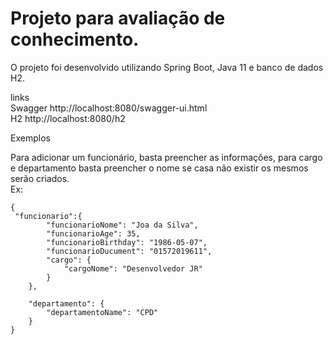 # Projeto para avaliação de conhecimento.
O projeto foi desenvolvido utilizando Spring Boot, Java 11 e banco de dados H2.

links <br>
Swagger http://localhost:8080/swagger-ui.html <br>
H2 http://localhost:8080/h2

Exemplos <br>

Para adicionar um funcionário, basta preencher as informações, para cargo e departamento basta preencher o nome se casa não existir os mesmos serão criados.<br>
Ex:<br>
```
{ 
 "funcionario":{
        "funcionarioNome": "Joa da Silva",
        "funcionarioAge": 35,
        "funcionarioBirthday": "1986-05-07",
        "funcionarioDucument": "01572019611",
        "cargo": {
            "cargoNome": "Desenvolvedor JR"
        }
    },
    
    "departamento": {
        "departamentoName": "CPD"
    }
}
```
